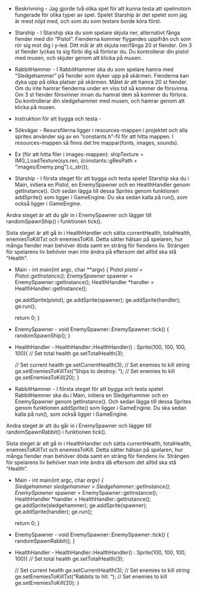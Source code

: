  - Beskrivning - 
Jag gjorde två olika spel för att kunna testa att spelmotorn fungerade för olika typer av spel. Spelet Starship är det spelet som jag är mest nöjd med, och som du som testare borde köra först. 

 - Starship - 
I Starship ska du som spelare skjuta ner, alternativt fånga fiender med din “Pistol”. Fienderna kommer flygandes uppifrån och som rör sig mot dig i y-led. Ditt mål är att skjuta ner/fånga 20 st fiender. Om 3 st fiender lyckas ta sig förbi dig så förlorar du. Du kontrollerar din pistol med musen, och skjuter genom att klicka på musen.

 - RabbitHammer - 
I RabbitHammer ska du som spelare hamra med “Sledgehammer” på fiender som dyker upp på skärmen. Fienderna kan dyka upp på olika platser på skärmen. Målet är att hamra 20 st fiender. Om du inte hamrar fienderna under en viss tid så kommer de försvinna. Om 3 st fiender försvinner innan du hamrat dem så kommer du förlora. Du kontrollerar din sledgehammer med musen, och hamrar genom att klicka på musen.


- Instruktion för att bygga och testa - 

 - Sökvägar - 
Resursfilerna ligger i resources-mappen i projektet och alla sprites använder sig av en “constants.h”-fil för att hitta mappen. I resources-mappen så finns det tre mappar(fonts, images, sounds).
 - Ex (för att hitta filer i images-mappen):
shipTexture = IMG_LoadTexture(sys.ren, (constants::gResPath + "images/Enemy.png").c_str());

 - Starship - 
I första steget för att bygga och testa spelet Starship ska du i Main,  initiera en Pistol, en EnemySpawner och en HealthHandler genom getInstance(). Och sedan lägga till dessa Sprites genom funktionen addSprite() som ligger i GameEngine. Du ska sedan kalla på run(), som också ligger i GameEngine. 

Andra steget är att du går in i EnemySpawner och lägger till randomSpawnShip() i funktionen tick().

Sista steget är att gå in i HealthHandler och sätta currentHealth, totalHealth, enemiesToKillTxt och enemiesToKill. Detta sätter hälsan på spelaren, hur många fiender man behöver döda samt en sträng för fiendens liv. Strängen för spelarens liv behöver man inte ändra på eftersom det alltid ska stå “Health”.

 - Main - 
int main(int argc, char **argv)
{
      Pistol *pistol = Pistol::getInstance();
   EnemySpawner* spawner = EnemySpawner::getInstance();
   HealthHandler *handler = HealthHandler::getInstance();

   ge.addSprite(pistol);
   ge.addSprite(spawner);
   ge.addSprite(handler);
   ge.run();

   return 0;
}

 - EnemySpawner - 
void EnemySpawner::EnemySpawner::tick()
{
   randomSpawnShip();
}

 - HealthHandler - 
HealthHandler::HealthHandler() : Sprite(100, 100, 100, 100){
   // Set total health
   ge.setTotalHealth(3);

   // Set current health
   ge.setCurrentHealth(3);
   // Set enemies to kill string
   ge.setEnemiesToKillTxt(“Ships to destroy: “);
   // Set enemies to kill
   ge.setEnemiesToKill(20);
}

 - RabbitHammer - 
I första steget för att bygga och testa spelet RabbitHammer ska du i Main,  initiera en Sledgehammer och en EnemySpawner genom getInstance(). Och sedan lägga till dessa Sprites genom funktionen addSprite() som ligger i GameEngine. Du ska sedan kalla på run(), som också ligger i GameEngine. 

Andra steget är att du går in i EnemySpawner och lägger till randomSpawnRabbit() i funktionen tick().

Sista steget är att gå in i HealthHandler och sätta currentHealth, totalHealth, enemiesToKillTxt och enemiesToKill. Detta sätter hälsan på spelaren, hur många fiender man behöver döda samt en sträng för fiendens liv. Strängen för spelarens liv behöver man inte ändra då eftersom det alltid ska stå “Health”.

 - Main - 
int main(int argc, char **argv)
{      
   Sledgehammer* sledgehammer = Sledgehammer::getInstance();
   EnemySpawner* spawner = EnemySpawner::getInstance();
   HealthHandler *handler = HealthHandler::getInstance();
   ge.addSprite(sledgehammer);
   ge.addSprite(spawner);
   ge.addSprite(handler);
   ge.run();

   return 0;
}

 - EnemySpawner - 
void EnemySpawner::EnemySpawner::tick()
{
   randomSpawnRabbit();
}

 - HealthHandler - 
HealthHandler::HealthHandler() : Sprite(100, 100, 100, 100){
   // Set total health
   ge.setTotalHealth(3);

   // Set current health
   ge.setCurrentHealth(3);
   // Set enemies to kill string
   ge.setEnemiesToKillTxt(“Rabbits to hit: “);
   // Set enemies to kill
   ge.setEnemiesToKill(20);
}